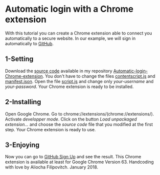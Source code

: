 # Automatic login with a Chrome extension
With this tutorial you can create a Chrome extension able to connect you automatically to a secure website.
In our example, we will sign in automatically to [GitHub](https://github.com/).
## 1-Setting
Download the [source code](https://github.com) available in my repository [Automatic-login-Chrome-extension](https://github.com). You don't have to change the files [contentscript.js](https://github.com) and [manifest.json](https://github.com). Open the file [script.js](https://github.com) and change only *your-username* and *your-password*. Your Chrome extension is ready to be installed.
## 2-Installing
Open Google Chrome. Go to chrome://extensions/(chrome://extensions/). Activate _developper mode_. Click on the button _Load unpackaged extension..._ and choose the _source code_ file that you modified at the first step. Your Chrome extension is ready to use. 
## 3-Enjoying
Now you can go to [GitHub Sign Up](https://github.com/login) and see the result. This Chrome extension is available at least for Google Chrome Version 63. Handcoding with love by Aliocha Filipovitch. January 2018.
